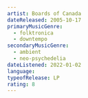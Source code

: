 ```yaml
---
artist: Boards of Canada
dateReleased: 2005-10-17
primaryMusicGenre:
  - folktronica
  - downtempo
secondaryMusicGenre:
  - ambient
  - neo-psychedelia
dateListened: 2022-01-02
language:
typeofRelease: LP
rating: 8
---
```

